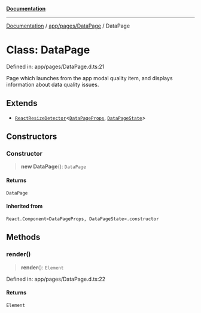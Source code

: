 [**Documentation**](../../../../index.md)

***

[Documentation](../../../../index.md) / [app/pages/DataPage](../index.md) / DataPage

# Class: DataPage

Defined in: app/pages/DataPage.d.ts:21

Page which launches from the app modal quality item, and displays information about data quality issues.

## Extends

- [`ReactResizeDetector`](../../../../perspective-client/variables/ReactResizeDetector.md)\<[`DataPageProps`](../interfaces/DataPageProps.md), [`DataPageState`](../interfaces/DataPageState.md)\>

## Constructors

### Constructor

> **new DataPage**(): `DataPage`

#### Returns

`DataPage`

#### Inherited from

`React.Component<DataPageProps, DataPageState>.constructor`

## Methods

### render()

> **render**(): `Element`

Defined in: app/pages/DataPage.d.ts:22

#### Returns

`Element`
